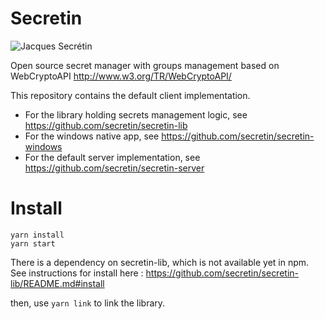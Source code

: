 # Secretin
![Jacques Secrétin](http://www.echo62.com/images/sportif/sportif48.jpg)

Open source secret manager with groups management based on WebCryptoAPI http://www.w3.org/TR/WebCryptoAPI/

This repository contains the default client implementation.

* For the library holding secrets management logic, see https://github.com/secretin/secretin-lib
* For the windows native app, see https://github.com/secretin/secretin-windows
* For the default server implementation, see https://github.com/secretin/secretin-server

# Install

```
yarn install
yarn start
```
There is a dependency on secretin-lib, which is not available yet in npm.
See instructions for install here :
https://github.com/secretin/secretin-lib/README.md#install

then, use `yarn link` to link the library.
